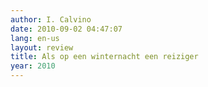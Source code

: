 ```yaml
---
author: I. Calvino
date: 2010-09-02 04:47:07
lang: en-us
layout: review
title: Als op een winternacht een reiziger
year: 2010
---
```

